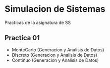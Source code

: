 Simulacion de Sistemas
==========

Practicas de la asignatura de SS

Practica 01
--------------------
+ MonteCarlo (Generacion y Analisis de Datos)
+ Discreto (Generacion y Analisis de Datos)
+ Continuo (Generacion y Analisis de Datos)


